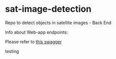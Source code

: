# sat-image-detection
Repo to detect objects in satellite images - Back End

Info about Web-app endpoints:

Please refer to [this swagger](http://130.61.157.94:9001/api/doc#/)


testing
